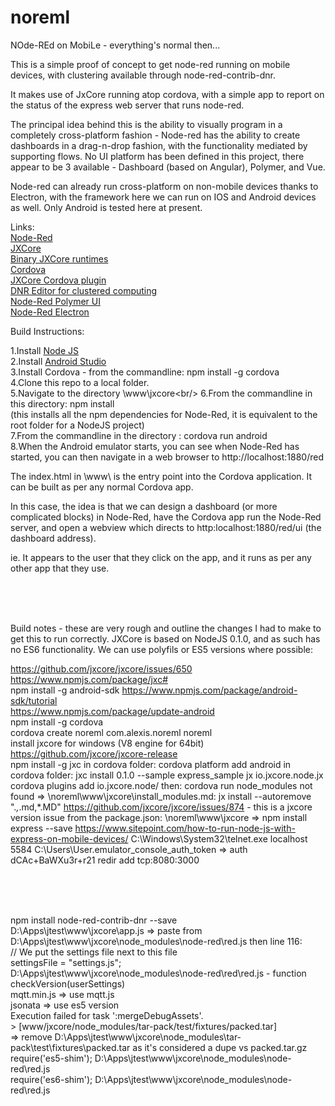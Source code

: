 # noreml
NOde-REd on MobiLe - everything's normal then...


This is a simple proof of concept to get node-red running on mobile devices, with clustering available through node-red-contrib-dnr.


It makes use of JxCore running atop cordova, with a simple app to report on the status of the express web server that runs node-red.


The principal idea behind this is the ability to visually program in a completely cross-platform fashion - 
Node-red has the ability to create dashboards in a drag-n-drop fashion, with the functionality mediated by supporting flows.
No UI platform has been defined in this project, there appear to be 3 available - Dashboard (based on Angular), Polymer, and Vue.


Node-red can already run cross-platform on non-mobile devices thanks to Electron, with the framework here we can run on IOS and Android devices as well.
Only Android is tested here at present.


Links:<br/>
[Node-Red](https://nodered.org/)<br/>
[JXCore](https://github.com/jxcore/jxcore)<br/>
[Binary JXCore runtimes](https://github.com/jxcore/jxcore-release)<br/>
[Cordova](https://cordova.apache.org/)<br/>
[JXCore Cordova plugin](https://github.com/jxcore/jxcore-cordova)<br/>
[DNR Editor for clustered computing](https://github.com/namgk/dnr-editor)<br/>
[Node-Red Polymer UI](https://www.npmjs.com/package/node-red-contrib-polymer)<br/>
[Node-Red Electron](https://github.com/natcl/electron-node-red)<br/>


Build Instructions:

1.Install [Node JS](https://nodejs.org/en/)<br/>
2.Install [Android Studio](https://developer.android.com/studio/index.html)<br/>
3.Install Cordova - from the commandline: npm install -g cordova<br/>
4.Clone this repo to a local folder.<br/>
5.Navigate to the directory <yourlocalfolder>\www\jxcore\<br/>
6.From the commandline in this directory: npm install<br/>
(this installs all the npm dependencies for Node-Red, it is equivalent to the root folder for a NodeJS project)<br/>
7.From the commandline in the directory <yourlocalfolder>: cordova run android<br/>
8.When the Android emulator starts, you can see when Node-Red has started, you can then navigate in a web browser to http://localhost:1880/red<br/>


The index.html in <yourlocalfolder>\www\ is the entry point into the Cordova application. It can be built as per any normal Cordova app.

In this case, the idea is that we can design a dashboard (or more complicated blocks) in Node-Red, have the Cordova app run the Node-Red server, 
and open a webview which directs to http:localhost:1880/red/ui (the dashboard address).

ie. It appears to the user that they click on the app, and it runs as per any other app that they use.

<br/><br/><br/>

Build notes - these are very rough and outline the changes I had to make to get this to run correctly.
JXCore is based on NodeJS 0.1.0, and as such has no ES6 functionality. We can use polyfils or ES5 versions where possible:


https://github.com/jxcore/jxcore/issues/650<br/>
https://www.npmjs.com/package/jxc#<br/>
npm install -g android-sdk https://www.npmjs.com/package/android-sdk/tutorial<br/>
https://www.npmjs.com/package/update-android<br/>
npm install -g cordova<br/>
cordova create noreml com.alexis.noreml noreml<br/>
install jxcore for windows (V8 engine for 64bit) https://github.com/jxcore/jxcore-release<br/>
npm install -g jxc
in cordova folder: cordova platform add android
in cordova folder: jxc install 0.1.0 --sample express_sample
jx io.jxcore.node.jx
cordova plugins add io.jxcore.node/
then: cordova run
node_modules not found => \noreml\www\jxcore\install_modules.md:
jx install --autoremove ".*,*.md,*.MD"
https://github.com/jxcore/jxcore/issues/874 - this is a jxcore version issue
from the package.json: \noreml\www\jxcore => npm install express --save
https://www.sitepoint.com/how-to-run-node-js-with-express-on-mobile-devices/
C:\Windows\System32\telnet.exe localhost 5584
C:\Users\User\.emulator_console_auth_token => auth dCAc+BaWXu3r+r21
redir add tcp:8080:3000

<br/><br/><br/>

npm install node-red-contrib-dnr --save<br/>
D:\Apps\jtest\www\jxcore\app.js => paste from D:\Apps\jtest\www\jxcore\node_modules\node-red\red.js then line 116:<br/>
// We put the settings file next to this file<br/>
settingsFile = "settings.js";<br/>
D:\Apps\jtest\www\jxcore\node_modules\node-red\red\red.js - function checkVersion(userSettings)<br/>
mqtt.min.js => use mqtt.js<br/>
jsonata => use es5 version<br/>
	Execution failed for task ':mergeDebugAssets'.<br/>
	> [www/jxcore/node_modules/tar-pack/test/fixtures/packed.tar] <br/>
	=> remove D:\Apps\jtest\www\jxcore\node_modules\tar-pack\test\fixtures\packed.tar as it's considered a dupe vs packed.tar.gz<br/>
require('es5-shim'); D:\Apps\jtest\www\jxcore\node_modules\node-red\red.js<br/>
require('es6-shim'); D:\Apps\jtest\www\jxcore\node_modules\node-red\red.js<br/>